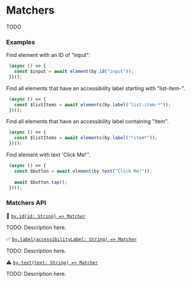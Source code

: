 # Matchers

TODO

### Examples
 
Find element with an ID of "input": 

```javascript
 (async () => {
   const $input = await element(by.id("input"));
 })();
```

Find all elements that have an accessibility label starting with "list-item-".

```javascript
 (async () => {
   const $listItems = await elements(by.label("list-item-*"));
 })();
```

Find all elements that have an accessibility label containing "item".

```javascript
 (async () => {
   const $listItems = await elements(by.label("*item*"));
 })();
```

Find element with text 'Click Me!''.

```javascript
 (async () => {
   const $button = await element(by.text("Click Me!"));
   
   await $button.tap();
 })();
```

### Matchers API

:hammer: [```by.id(id: String) => Matcher```](./matchers/id.md)

TODO: Description here.

:white_check_mark: [```by.label(accessibilityLabel: String) => Matcher```](./matchers/label.md)

TODO: Description here.

:warning: [```by.text(text: String) => Matcher```](./matchers/text.md)

TODO: Description here.